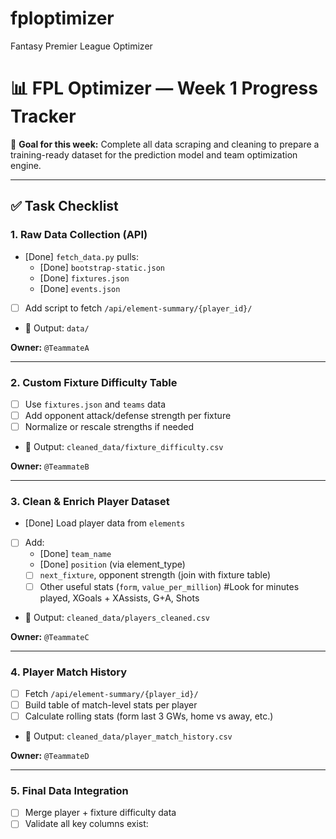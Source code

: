 # fploptimizer
Fantasy Premier League Optimizer

# 📊 FPL Optimizer — Week 1 Progress Tracker

🎯 **Goal for this week:** Complete all data scraping and cleaning to prepare a training-ready dataset for the prediction model and team optimization engine.

---

## ✅ Task Checklist

### 1. Raw Data Collection (API)
- [Done] `fetch_data.py` pulls:
  - [Done] `bootstrap-static.json`
  - [Done] `fixtures.json`
  - [Done] `events.json`
- [ ] Add script to fetch `/api/element-summary/{player_id}/`
- 📁 Output: `data/`

**Owner:** `@TeammateA`

---

### 2. Custom Fixture Difficulty Table
- [ ] Use `fixtures.json` and `teams` data
- [ ] Add opponent attack/defense strength per fixture
- [ ] Normalize or rescale strengths if needed
- 📁 Output: `cleaned_data/fixture_difficulty.csv`

**Owner:** `@TeammateB`

---

### 3. Clean & Enrich Player Dataset
- [Done] Load player data from `elements`
- [ ] Add:
  - [Done] `team_name`
  - [Done] `position` (via element_type)
  - [ ] `next_fixture`, opponent strength (join with fixture table)
  - [ ] Other useful stats (`form`, `value_per_million`) #Look for minutes played, XGoals + XAssists, G+A, Shots
- 📁 Output: `cleaned_data/players_cleaned.csv`

**Owner:** `@TeammateC`

---

### 4. Player Match History
- [ ] Fetch `/api/element-summary/{player_id}/`
- [ ] Build table of match-level stats per player
- [ ] Calculate rolling stats (form last 3 GWs, home vs away, etc.)
- 📁 Output: `cleaned_data/player_match_history.csv`

**Owner:** `@TeammateD`

---

### 5. Final Data Integration
- [ ] Merge player + fixture difficulty data
- [ ] Validate all key columns exist:
